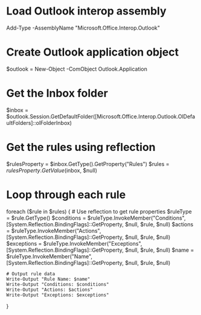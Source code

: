 # Load Outlook interop assembly
Add-Type -AssemblyName "Microsoft.Office.Interop.Outlook"

# Create Outlook application object
$outlook = New-Object -ComObject Outlook.Application

# Get the Inbox folder
$inbox = $outlook.Session.GetDefaultFolder([Microsoft.Office.Interop.Outlook.OlDefaultFolders]::olFolderInbox)

# Get the rules using reflection
$rulesProperty = $inbox.GetType().GetProperty("Rules")
$rules = $rulesProperty.GetValue($inbox, $null)

# Loop through each rule
foreach ($rule in $rules) {
    # Use reflection to get rule properties
    $ruleType = $rule.GetType()
    $conditions = $ruleType.InvokeMember("Conditions", [System.Reflection.BindingFlags]::GetProperty, $null, $rule, $null)
    $actions = $ruleType.InvokeMember("Actions", [System.Reflection.BindingFlags]::GetProperty, $null, $rule, $null)
    $exceptions = $ruleType.InvokeMember("Exceptions", [System.Reflection.BindingFlags]::GetProperty, $null, $rule, $null)
    $name = $ruleType.InvokeMember("Name", [System.Reflection.BindingFlags]::GetProperty, $null, $rule, $null)

    # Output rule data
    Write-Output "Rule Name: $name"
    Write-Output "Conditions: $conditions"
    Write-Output "Actions: $actions"
    Write-Output "Exceptions: $exceptions"
}
